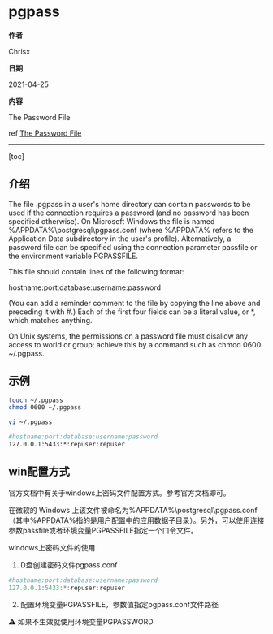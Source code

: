 # pgpass

**作者**

Chrisx

**日期**

2021-04-25

**内容**

The Password File

ref [The Password File](https://www.postgresql.org/docs/current/libpq-pgpass.html)

---

[toc]

## 介绍

The file .pgpass in a user's home directory can contain passwords to be used if the connection requires a password (and no password has been specified otherwise). On Microsoft Windows the file is named %APPDATA%\postgresql\pgpass.conf (where %APPDATA% refers to the Application Data subdirectory in the user's profile). Alternatively, a password file can be specified using the connection parameter passfile or the environment variable PGPASSFILE.

This file should contain lines of the following format:

hostname:port:database:username:password

(You can add a reminder comment to the file by copying the line above and preceding it with #.) Each of the first four fields can be a literal value, or *, which matches anything.

On Unix systems, the permissions on a password file must disallow any access to world or group; achieve this by a command such as chmod 0600 ~/.pgpass.

## 示例

```sh
touch ~/.pgpass
chmod 0600 ~/.pgpass

vi ~/.pgpass

#hostname:port:database:username:password
127.0.0.1:5433:*:repuser:repuser

```

## win配置方式

官方文档中有关于windows上密码文件配置方式。参考官方文档即可。

在微软的 Windows 上该文件被命名为%APPDATA%\postgresql\pgpass.conf（其中%APPDATA%指的是用户配置中的应用数据子目录）。另外，可以使用连接参数passfile或者环境变量PGPASSFILE指定一个口令文件。

windows上密码文件的使用

1. D盘创建密码文件pgpass.conf

```powershell
#hostname:port:database:username:password
127.0.0.1:5433:*:repuser:repuser

```

2. 配置环境变量PGPASSFILE，参数值指定pgpass.conf文件路径

:warning: 如果不生效就使用环境变量PGPASSWORD